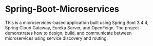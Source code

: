 # Spring-Boot-Microservices
This is a microservices-based application built using Spring Boot 3.4.4, Spring Cloud Gateway, Eureka Server, and OpenFeign. The project demonstrates how to design, build, and communicate between microservices using service discovery and routing.
